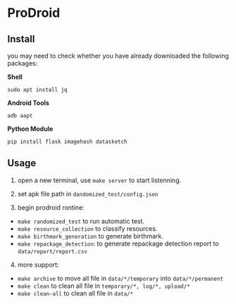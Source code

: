 # ProDroid

## Install

you may need to check whether you have already downloaded the following packages:

**Shell**
```
sudo apt install jq
```

**Android Tools**
```
adb aapt
```
**Python Module**
```
pip install flask imagehash datasketch
```

## Usage

1. open a new terminal, use `make server` to start listenning.

2. set apk file path in `dandomized_test/config.json`

3. begin prodroid rontine:
  - `make randomized_test` to run automatic test.
  - `make resource_collection` to classify resources.
  - `make birthmark_generation` to generate birthmark.
  - `make repackage_detection`: to generate repackage detection report to `data/report/report.csv`

4. more support:
  - `make archive` to move all file in `data/*/temporary` into `data/*/permanent`
  - `make clean` to clean all file in `temporary/*, log/*, upload/*` 
  - `make clean-all` to clean all file in `data/*`

